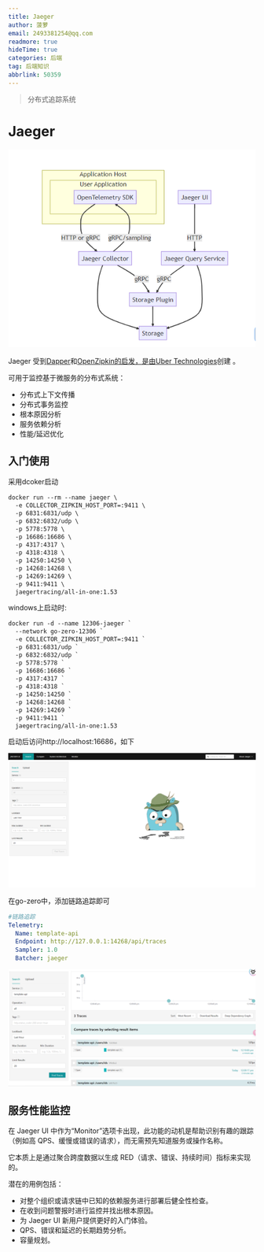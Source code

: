 ```yaml
---
title: Jaeger
author: 菠萝
email: 2493381254@qq.com
readmore: true
hideTime: true
categories: 后端
tag: 后端知识
abbrlink: 50359
---
```


> 分布式追踪系统

# Jaeger

<!-- more -->

![1697972801877](Jaeger/1697972801877.png)



Jaeger 受到[Dapper](https://research.google.com/pubs/pub36356.html)和[OpenZipkin的启发，是由](https://zipkin.io/)[Uber Technologies](https://uber.github.io/)创建 。

可用于监控基于微服务的分布式系统：

- 分布式上下文传播
- 分布式事务监控
- 根本原因分析
- 服务依赖分析
- 性能/延迟优化





## 入门使用

采用dcoker启动

~~~shell
docker run --rm --name jaeger \
  -e COLLECTOR_ZIPKIN_HOST_PORT=:9411 \
  -p 6831:6831/udp \
  -p 6832:6832/udp \
  -p 5778:5778 \
  -p 16686:16686 \
  -p 4317:4317 \
  -p 4318:4318 \
  -p 14250:14250 \
  -p 14268:14268 \
  -p 14269:14269 \
  -p 9411:9411 \
  jaegertracing/all-in-one:1.53

~~~

windows上启动时:

~~~pow
docker run -d --name 12306-jaeger `
  --network go-zero-12306 `
  -e COLLECTOR_ZIPKIN_HOST_PORT=:9411 `
  -p 6831:6831/udp `
  -p 6832:6832/udp `
  -p 5778:5778 `
  -p 16686:16686 `
  -p 4317:4317 `
  -p 4318:4318 `
  -p 14250:14250 `
  -p 14268:14268 `
  -p 14269:14269 `
  -p 9411:9411 `
  jaegertracing/all-in-one:1.53
~~~



启动后访问http://localhost:16686，如下

![1697973439846](Jaeger/1697973439846.png)

在go-zero中，添加链路追踪即可

~~~yaml
#链路追踪
Telemetry:
  Name: template-api
  Endpoint: http://127.0.0.1:14268/api/traces
  Sampler: 1.0
  Batcher: jaeger
~~~





![1705205490517](Jaeger/1705205490517.png)



## 服务性能监控

在 Jaeger UI 中作为“Monitor”选项卡出现，此功能的动机是帮助识别有趣的跟踪（例如高 QPS、缓慢或错误的请求），而无需预先知道服务或操作名称。

它本质上是通过聚合跨度数据以生成 RED（请求、错误、持续时间）指标来实现的。

潜在的用例包括：

- 对整个组织或请求链中已知的依赖服务进行部署后健全性检查。
- 在收到问题警报时进行监控并找出根本原因。
- 为 Jaeger UI 新用户提供更好的入门体验。
- QPS、错误和延迟的长期趋势分析。
- 容量规划。